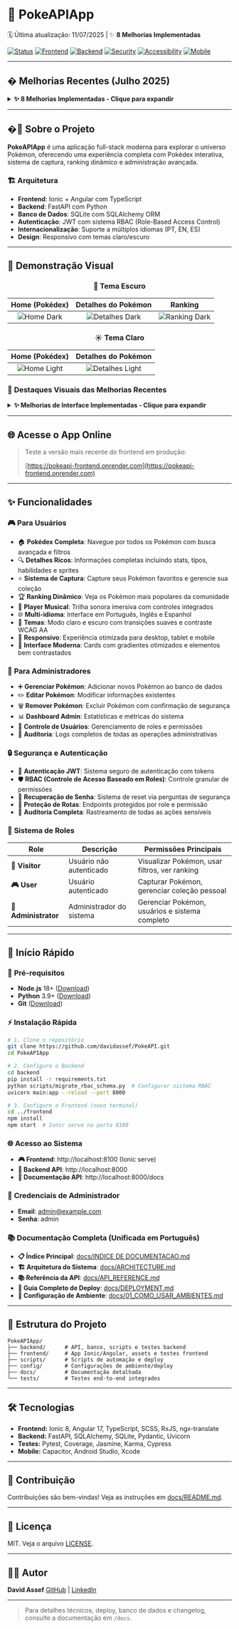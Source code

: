 # 🚀 PokeAPIApp

🗓️ Última atualização: 11/07/2025 | ✨ **8 Melhorias Implementadas**

[![Status](https://img.shields.io/badge/Status-Production%20Ready-brightgreen?style=for-the-badge)](https://github.com/davidassef/PokeAPI)
[![Frontend](https://img.shields.io/badge/Frontend-Ionic%20+%20Angular-blue?style=for-the-badge&logo=ionic)](https://ionicframework.com/)
[![Backend](https://img.shields.io/badge/Backend-FastAPI-red?style=for-the-badge&logo=fastapi)](https://fastapi.tiangolo.com/)
[![Security](https://img.shields.io/badge/Security-RBAC%20Enabled-green?style=for-the-badge&logo=shield)](https://github.com/davidassef/PokeAPI)
[![Accessibility](https://img.shields.io/badge/Accessibility-WCAG%20AA-blue?style=for-the-badge&logo=accessibility)](https://www.w3.org/WAI/WCAG21/quickref/)
[![Mobile](https://img.shields.io/badge/Mobile-🚧%20Em%20Desenvolvimento-orange?style=for-the-badge&logo=ionic)](https://ionicframework.com/)

---

## � Melhorias Recentes (Julho 2025)

<details>
<summary><strong>✨ 8 Melhorias Implementadas - Clique para expandir</strong></summary>

### 🎨 **Interface e Acessibilidade**
- ✅ **Contraste Melhorado**: Cards de Pokémon com melhor visibilidade no tema claro
- ✅ **Modal Responsivo**: Abas do modal de detalhes agora respondem corretamente aos temas
- ✅ **Elementos Biográficos**: Melhor contraste para altura, peso, stats e habilidades
- ✅ **Acessibilidade WCAG AA**: Contraste mínimo 4.5:1 mantido em todos os componentes

### 🔧 **Sistema de Autenticação**
- ✅ **Backend Corrigido**: Resolvido erro 404 no endpoint `/api/v1/auth/register`
- ✅ **Interceptador Otimizado**: Rotas públicas (login/registro) não requerem mais token
- ✅ **Logs Melhorados**: Sistema de debug mais informativo para troubleshooting

### 🏗️ **Arquitetura e Qualidade**
- ✅ **Imports Organizados**: Estrutura modular corrigida no backend
- ✅ **Sistema RBAC**: Integração aprimorada entre autenticação e controle de acesso

</details>

---

## �🎯 Sobre o Projeto

**PokeAPIApp** é uma aplicação full-stack moderna para explorar o universo Pokémon, oferecendo uma experiência completa com Pokédex interativa, sistema de captura, ranking dinâmico e administração avançada.

### 🏗️ **Arquitetura**
- **Frontend**: Ionic + Angular com TypeScript
- **Backend**: FastAPI com Python
- **Banco de Dados**: SQLite com SQLAlchemy ORM
- **Autenticação**: JWT com sistema RBAC (Role-Based Access Control)
- **Internacionalização**: Suporte a múltiplos idiomas (PT, EN, ES)
- **Design**: Responsivo com temas claro/escuro

---

## 📸 Demonstração Visual

<div align="center">

### 🌙 **Tema Escuro**
| Home (Pokédex) | Detalhes do Pokémon | Ranking |
|:-------------:|:------------------:|:-------:|
| ![Home Dark](frontend/src/assets/img/Home-Web.png) | ![Detalhes Dark](frontend/src/assets/img/Modal-Details-Web.png) | ![Ranking Dark](frontend/src/assets/img/Ranking-Web.png) |

### ☀️ **Tema Claro**
| Home (Pokédex) | Detalhes do Pokémon |
|:-------------:|:------------------:|
| ![Home Light](frontend/src/assets/img/Home-Web-Light-Theme.png) | ![Detalhes Light](frontend/src/assets/img/Modal-Details-Web_Light-Theme.png) |

</div>

### 🎨 **Destaques Visuais das Melhorias Recentes**

<details>
<summary><strong>✨ Melhorias de Interface Implementadas - Clique para expandir</strong></summary>

- **🌈 Sistema de Temas Robusto**: Transição suave entre modo claro e escuro
- **📱 Cards Otimizados**: Gradientes melhorados para melhor contraste no tema claro
- **🔍 Modal Responsivo**: Abas que respondem adequadamente aos temas
- **📊 Elementos Biográficos**: Altura, peso, stats e habilidades com contraste aprimorado
- **♿ Acessibilidade WCAG AA**: Contraste mínimo 4.5:1 mantido em todos os componentes
- **🎯 Consistência Visual**: Cores harmonizadas em toda a aplicação

</details>

---

## 🌐 Acesse o App Online

> Teste a versão mais recente do frontend em produção:
>
> [https://pokeapi-frontend.onrender.com](https://pokeapi-frontend.onrender.com)

---

## ✨ Funcionalidades

### 🎮 **Para Usuários**
- 🏠 **Pokédex Completa**: Navegue por todos os Pokémon com busca avançada e filtros
- 🔍 **Detalhes Ricos**: Informações completas incluindo stats, tipos, habilidades e sprites
- ⭐ **Sistema de Captura**: Capture seus Pokémon favoritos e gerencie sua coleção
- 🏆 **Ranking Dinâmico**: Veja os Pokémon mais populares da comunidade
- 🎵 **Player Musical**: Trilha sonora imersiva com controles integrados
- 🌐 **Multi-idioma**: Interface em Português, Inglês e Espanhol
- 🌙 **Temas**: Modo claro e escuro com transições suaves e contraste WCAG AA
- 📱 **Responsivo**: Experiência otimizada para desktop, tablet e mobile
- 🎨 **Interface Moderna**: Cards com gradientes otimizados e elementos bem contrastados

### 👑 **Para Administradores**
- ➕ **Gerenciar Pokémon**: Adicionar novos Pokémon ao banco de dados
- ✏️ **Editar Pokémon**: Modificar informações existentes
- 🗑️ **Remover Pokémon**: Excluir Pokémon com confirmação de segurança
- 📊 **Dashboard Admin**: Estatísticas e métricas do sistema
- 👥 **Controle de Usuários**: Gerenciamento de roles e permissões
- 🔐 **Auditoria**: Logs completos de todas as operações administrativas

### 🔒 **Segurança e Autenticação**
- 🔑 **Autenticação JWT**: Sistema seguro de autenticação com tokens
- 🛡️ **RBAC (Controle de Acesso Baseado em Roles)**: Controle granular de permissões
- 🔐 **Recuperação de Senha**: Sistema de reset via perguntas de segurança
- 🚫 **Proteção de Rotas**: Endpoints protegidos por role e permissão
- 📝 **Auditoria Completa**: Rastreamento de todas as ações sensíveis

### 🎯 **Sistema de Roles**

| Role | Descrição | Permissões Principais |
|------|-----------|----------------------|
| **👤 Visitor** | Usuário não autenticado | Visualizar Pokémon, usar filtros, ver ranking |
| **🎮 User** | Usuário autenticado | Capturar Pokémon, gerenciar coleção pessoal |
| **👑 Administrator** | Administrador do sistema | Gerenciar Pokémon, usuários e sistema completo |
---

## 🚀 Início Rápido

### 🔧 **Pré-requisitos**
- **Node.js** 18+ ([Download](https://nodejs.org/))
- **Python** 3.9+ ([Download](https://python.org/))
- **Git** ([Download](https://git-scm.com/))

### ⚡ **Instalação Rápida**

```bash
# 1. Clone o repositório
git clone https://github.com/davidassef/PokeAPI.git
cd PokeAPIApp

# 2. Configure o Backend
cd backend
pip install -r requirements.txt
python scripts/migrate_rbac_schema.py  # Configurar sistema RBAC
uvicorn main:app --reload --port 8000

# 3. Configure o Frontend (novo terminal)
cd ../frontend
npm install
npm start  # Ionic serve na porta 8100
```

### 🌐 **Acesso ao Sistema**
- **🎮 Frontend**: http://localhost:8100 (Ionic serve)
- **🔌 Backend API**: http://localhost:8000
- **📖 Documentação API**: http://localhost:8000/docs

### 👑 **Credenciais de Administrador**
- **Email**: admin@example.com
- **Senha**: admin

### 📚 **Documentação Completa (Unificada em Português)**
- **📋 Índice Principal**: [docs/INDICE DE DOCUMENTACAO.md](docs/INDICE%20DE%20DOCUMENTACAO.md)
- **🏗️ Arquitetura do Sistema**: [docs/ARCHITECTURE.md](docs/ARCHITECTURE.md)
- **📚 Referência da API**: [docs/API_REFERENCE.md](docs/API_REFERENCE.md)
- **🚀 Guia Completo de Deploy**: [docs/DEPLOYMENT.md](docs/DEPLOYMENT.md)
- **🔧 Configuração de Ambiente**: [docs/01_COMO_USAR_AMBIENTES.md](docs/01_COMO_USAR_AMBIENTES.md)

---

## 📁 Estrutura do Projeto

```
PokeAPIApp/
├── backend/      # API, banco, scripts e testes backend
├── frontend/     # App Ionic/Angular, assets e testes frontend
├── scripts/      # Scripts de automação e deploy
├── config/       # Configurações de ambiente/deploy
├── docs/         # Documentação detalhada
└── tests/        # Testes end-to-end integrados
```

---

## 🛠️ Tecnologias

- **Frontend:** Ionic 8, Angular 17, TypeScript, SCSS, RxJS, ngx-translate
- **Backend:** FastAPI, SQLAlchemy, SQLite, Pydantic, Uvicorn
- **Testes:** Pytest, Coverage, Jasmine, Karma, Cypress
- **Mobile:** Capacitor, Android Studio, Xcode

---

## 🤝 Contribuição

Contribuições são bem-vindas!
Veja as instruções em [docs/README.md](docs/README.md).

---

## 📄 Licença

MIT. Veja o arquivo [LICENSE](LICENSE).

---

## 👨‍💻 Autor

**David Assef**
[GitHub](https://github.com/davidassef) | [LinkedIn](https://www.linkedin.com/in/david-assef-carneiro-2a2891b9/)

---

> Para detalhes técnicos, deploy, banco de dados e changelog, consulte a documentação em `/docs`.
